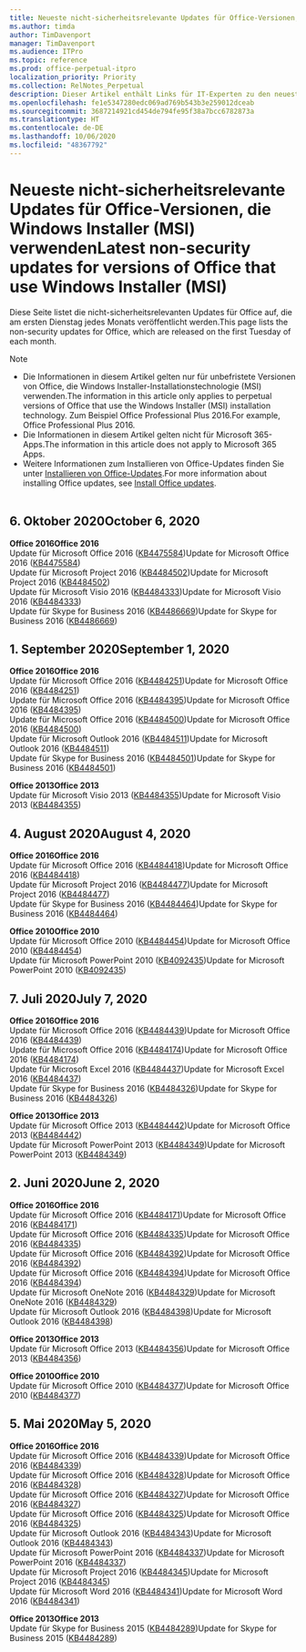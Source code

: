 ```yaml
---
title: Neueste nicht-sicherheitsrelevante Updates für Office-Versionen, die Windows Installer (MSI) verwenden
ms.author: timda
author: TimDavenport
manager: TimDavenport
ms.audience: ITPro
ms.topic: reference
ms.prod: office-perpetual-itpro
localization_priority: Priority
ms.collection: RelNotes_Perpetual
description: Dieser Artikel enthält Links für IT-Experten zu den neuesten nicht-sicherheitsrelevanten Updateinformationen für dauerhafte Versionen von Office 2016, Office 2013 und Office 2010
ms.openlocfilehash: fe1e5347280edc069ad769b543b3e259012dceab
ms.sourcegitcommit: 3687214921cd454de794fe95f38a7bcc6782873a
ms.translationtype: HT
ms.contentlocale: de-DE
ms.lasthandoff: 10/06/2020
ms.locfileid: "48367792"
---
```

# <a name="latest-non-security-updates-for-versions-of-office-that-use-windows-installer-msi"></a><span data-ttu-id="2fe16-103">Neueste nicht-sicherheitsrelevante Updates für Office-Versionen, die Windows Installer (MSI) verwenden</span><span class="sxs-lookup"><span data-stu-id="2fe16-103">Latest non-security updates for versions of Office that use Windows Installer (MSI)</span></span>

<span data-ttu-id="2fe16-104">Diese Seite listet die nicht-sicherheitsrelevanten Updates für Office auf, die am ersten Dienstag jedes Monats veröffentlicht werden.</span><span class="sxs-lookup"><span data-stu-id="2fe16-104">This page lists the non-security updates for Office, which are released on the first Tuesday of each month.</span></span>

> [!NOTE]
> - <span data-ttu-id="2fe16-105">Die Informationen in diesem Artikel gelten nur für unbefristete Versionen von Office, die Windows Installer-Installationstechnologie (MSI) verwenden.</span><span class="sxs-lookup"><span data-stu-id="2fe16-105">The information in this article only applies to perpetual versions of Office that use the Windows Installer (MSI) installation technology.</span></span> <span data-ttu-id="2fe16-106">Zum Beispiel Office Professional Plus 2016.</span><span class="sxs-lookup"><span data-stu-id="2fe16-106">For example, Office Professional Plus 2016.</span></span>
> - <span data-ttu-id="2fe16-107">Die Informationen in diesem Artikel gelten nicht für Microsoft 365-Apps.</span><span class="sxs-lookup"><span data-stu-id="2fe16-107">The information in this article does not apply to Microsoft 365 Apps.</span></span>
> - <span data-ttu-id="2fe16-108">Weitere Informationen zum Installieren von Office-Updates finden Sie unter [Installieren von Office-Updates](https://support.office.com/article/2ab296f3-7f03-43a2-8e50-46de917611c5).</span><span class="sxs-lookup"><span data-stu-id="2fe16-108">For more information about installing Office updates, see [Install Office updates](https://support.office.com/article/2ab296f3-7f03-43a2-8e50-46de917611c5).</span></span>
<br/><br/>

## <a name="october-6-2020"></a><span data-ttu-id="2fe16-109">6. Oktober 2020</span><span class="sxs-lookup"><span data-stu-id="2fe16-109">October 6, 2020</span></span>
<span data-ttu-id="2fe16-110">**Office 2016**</span><span class="sxs-lookup"><span data-stu-id="2fe16-110">**Office 2016**</span></span><br/>
<span data-ttu-id="2fe16-111">Update für Microsoft Office 2016 ([KB4475584](https://support.microsoft.com/help/4475584))</span><span class="sxs-lookup"><span data-stu-id="2fe16-111">Update for Microsoft Office 2016 ([KB4475584](https://support.microsoft.com/help/4475584))</span></span><br/>
<span data-ttu-id="2fe16-112">Update für Microsoft Project 2016 ([KB4484502](https://support.microsoft.com/help/4484502))</span><span class="sxs-lookup"><span data-stu-id="2fe16-112">Update for Microsoft Project 2016 ([KB4484502](https://support.microsoft.com/help/4484502))</span></span><br/>
<span data-ttu-id="2fe16-113">Update für Microsoft Visio 2016 ([KB4484333](https://support.microsoft.com/help/4484333))</span><span class="sxs-lookup"><span data-stu-id="2fe16-113">Update for Microsoft Visio 2016 ([KB4484333](https://support.microsoft.com/help/4484333))</span></span><br/>
<span data-ttu-id="2fe16-114">Update für Skype for Business 2016 ([KB4486669](https://support.microsoft.com/help/4486669))</span><span class="sxs-lookup"><span data-stu-id="2fe16-114">Update for Skype for Business 2016 ([KB4486669](https://support.microsoft.com/help/4486669))</span></span><br/> 

## <a name="september-1-2020"></a><span data-ttu-id="2fe16-115">1. September 2020</span><span class="sxs-lookup"><span data-stu-id="2fe16-115">September 1, 2020</span></span>
<span data-ttu-id="2fe16-116">**Office 2016**</span><span class="sxs-lookup"><span data-stu-id="2fe16-116">**Office 2016**</span></span><br/>
<span data-ttu-id="2fe16-117">Update für Microsoft Office 2016 ([KB4484251](https://support.microsoft.com/help/4484251))</span><span class="sxs-lookup"><span data-stu-id="2fe16-117">Update for Microsoft Office 2016 ([KB4484251](https://support.microsoft.com/help/4484251))</span></span><br/>
<span data-ttu-id="2fe16-118">Update für Microsoft Office 2016 ([KB4484395](https://support.microsoft.com/help/4484395))</span><span class="sxs-lookup"><span data-stu-id="2fe16-118">Update for Microsoft Office 2016 ([KB4484395](https://support.microsoft.com/help/4484395))</span></span><br/> <span data-ttu-id="2fe16-119">Update für Microsoft Office 2016 ([KB4484500](https://support.microsoft.com/help/4484500))</span><span class="sxs-lookup"><span data-stu-id="2fe16-119">Update for Microsoft Office 2016 ([KB4484500](https://support.microsoft.com/help/4484500))</span></span> <br/>
<span data-ttu-id="2fe16-120">Update für Microsoft Outlook 2016 ([KB4484511](https://support.microsoft.com/help/4484511))</span><span class="sxs-lookup"><span data-stu-id="2fe16-120">Update for Microsoft Outlook 2016 ([KB4484511](https://support.microsoft.com/help/4484511))</span></span> <br/>
<span data-ttu-id="2fe16-121">Update für Skype for Business 2016 ([KB4484501](https://support.microsoft.com/help/4484501))</span><span class="sxs-lookup"><span data-stu-id="2fe16-121">Update for Skype for Business 2016 ([KB4484501](https://support.microsoft.com/help/4484501))</span></span> <br/>

<span data-ttu-id="2fe16-122">**Office 2013**</span><span class="sxs-lookup"><span data-stu-id="2fe16-122">**Office 2013**</span></span><br/>
<span data-ttu-id="2fe16-123">Update für Microsoft Visio 2013 ([KB4484355](https://support.microsoft.com/help/4484355))</span><span class="sxs-lookup"><span data-stu-id="2fe16-123">Update for Microsoft Visio 2013 ([KB4484355](https://support.microsoft.com/help/4484355))</span></span><br/>

## <a name="august-4-2020"></a><span data-ttu-id="2fe16-124">4. August 2020</span><span class="sxs-lookup"><span data-stu-id="2fe16-124">August 4, 2020</span></span>

<span data-ttu-id="2fe16-125">**Office 2016**</span><span class="sxs-lookup"><span data-stu-id="2fe16-125">**Office 2016**</span></span><br/>
<span data-ttu-id="2fe16-126">Update für Microsoft Office 2016 ([KB4484418](https://support.microsoft.com/help/4484418))</span><span class="sxs-lookup"><span data-stu-id="2fe16-126">Update for Microsoft Office 2016 ([KB4484418](https://support.microsoft.com/help/4484418))</span></span><br/> <span data-ttu-id="2fe16-127">Update für Microsoft Project 2016 ([KB4484477](https://support.microsoft.com/help/4484477))</span><span class="sxs-lookup"><span data-stu-id="2fe16-127">Update for Microsoft Project 2016 ([KB4484477](https://support.microsoft.com/help/4484477))</span></span><br/>
<span data-ttu-id="2fe16-128">Update für Skype for Business 2016 ([KB4484464](https://support.microsoft.com/help/4484464))</span><span class="sxs-lookup"><span data-stu-id="2fe16-128">Update for Skype for Business 2016 ([KB4484464](https://support.microsoft.com/help/4484464))</span></span><br/> 

<span data-ttu-id="2fe16-129">**Office 2010**</span><span class="sxs-lookup"><span data-stu-id="2fe16-129">**Office 2010**</span></span><br/>
<span data-ttu-id="2fe16-130">Update für Microsoft Office 2010 ([KB4484454](https://support.microsoft.com/help/4484454))</span><span class="sxs-lookup"><span data-stu-id="2fe16-130">Update for Microsoft Office 2010 ([KB4484454](https://support.microsoft.com/help/4484454))</span></span><br/> <span data-ttu-id="2fe16-131">Update für Microsoft PowerPoint 2010 ([KB4092435](https://support.microsoft.com/help/4092435))</span><span class="sxs-lookup"><span data-stu-id="2fe16-131">Update for Microsoft PowerPoint 2010 ([KB4092435](https://support.microsoft.com/help/4092435))</span></span><br/> 

## <a name="july-7-2020"></a><span data-ttu-id="2fe16-132">7. Juli 2020</span><span class="sxs-lookup"><span data-stu-id="2fe16-132">July 7, 2020</span></span>

<span data-ttu-id="2fe16-133">**Office 2016**</span><span class="sxs-lookup"><span data-stu-id="2fe16-133">**Office 2016**</span></span><br/>
<span data-ttu-id="2fe16-134">Update für Microsoft Office 2016 ([KB4484439](https://support.microsoft.com/help/4484439))</span><span class="sxs-lookup"><span data-stu-id="2fe16-134">Update for Microsoft Office 2016 ([KB4484439](https://support.microsoft.com/help/4484439))</span></span><br/> <span data-ttu-id="2fe16-135">Update für Microsoft Office 2016 ([KB4484174](https://support.microsoft.com/help/4484174))</span><span class="sxs-lookup"><span data-stu-id="2fe16-135">Update for Microsoft Office 2016 ([KB4484174](https://support.microsoft.com/help/4484174))</span></span><br/> <span data-ttu-id="2fe16-136">Update für Microsoft Excel 2016 ([KB4484437](https://support.microsoft.com/help/4484437))</span><span class="sxs-lookup"><span data-stu-id="2fe16-136">Update for Microsoft Excel 2016 ([KB4484437](https://support.microsoft.com/help/4484437))</span></span><br/>
<span data-ttu-id="2fe16-137">Update für Skype for Business 2016 ([KB4484326](https://support.microsoft.com/help/4484326))</span><span class="sxs-lookup"><span data-stu-id="2fe16-137">Update for Skype for Business 2016 ([KB4484326](https://support.microsoft.com/help/4484326))</span></span><br/> 

<span data-ttu-id="2fe16-138">**Office 2013**</span><span class="sxs-lookup"><span data-stu-id="2fe16-138">**Office 2013**</span></span><br/>
<span data-ttu-id="2fe16-139">Update für Microsoft Office 2013 ([KB4484442](https://support.microsoft.com/help/4484442))</span><span class="sxs-lookup"><span data-stu-id="2fe16-139">Update for Microsoft Office 2013 ([KB4484442](https://support.microsoft.com/help/4484442))</span></span><br/> <span data-ttu-id="2fe16-140">Update für Microsoft PowerPoint 2013 ([KB4484349](https://support.microsoft.com/help/4484349))</span><span class="sxs-lookup"><span data-stu-id="2fe16-140">Update for Microsoft PowerPoint 2013 ([KB4484349](https://support.microsoft.com/help/4484349))</span></span><br/> 


## <a name="june-2-2020"></a><span data-ttu-id="2fe16-141">2. Juni 2020</span><span class="sxs-lookup"><span data-stu-id="2fe16-141">June 2, 2020</span></span>

<span data-ttu-id="2fe16-142">**Office 2016**</span><span class="sxs-lookup"><span data-stu-id="2fe16-142">**Office 2016**</span></span><br/>
<span data-ttu-id="2fe16-143">Update für Microsoft Office 2016 ([KB4484171](https://support.microsoft.com/help/4484171))</span><span class="sxs-lookup"><span data-stu-id="2fe16-143">Update for Microsoft Office 2016 ([KB4484171](https://support.microsoft.com/help/4484171))</span></span><br/> <span data-ttu-id="2fe16-144">Update für Microsoft Office 2016 ([KB4484335](https://support.microsoft.com/help/4484335))</span><span class="sxs-lookup"><span data-stu-id="2fe16-144">Update for Microsoft Office 2016 ([KB4484335](https://support.microsoft.com/help/4484335))</span></span><br/> <span data-ttu-id="2fe16-145">Update für Microsoft Office 2016 ([KB4484392](https://support.microsoft.com/help/4484392))</span><span class="sxs-lookup"><span data-stu-id="2fe16-145">Update for Microsoft Office 2016 ([KB4484392](https://support.microsoft.com/help/4484392))</span></span><br/> <span data-ttu-id="2fe16-146">Update für Microsoft Office 2016 ([KB4484394](https://support.microsoft.com/help/4484394))</span><span class="sxs-lookup"><span data-stu-id="2fe16-146">Update for Microsoft Office 2016 ([KB4484394](https://support.microsoft.com/help/4484394))</span></span><br/> <span data-ttu-id="2fe16-147">Update für Microsoft OneNote 2016 ([KB4484329](https://support.microsoft.com/help/4484329))</span><span class="sxs-lookup"><span data-stu-id="2fe16-147">Update for Microsoft OneNote 2016 ([KB4484329](https://support.microsoft.com/help/4484329))</span></span><br/>
<span data-ttu-id="2fe16-148">Update für Microsoft Outlook 2016 ([KB4484398](https://support.microsoft.com/help/4484398))</span><span class="sxs-lookup"><span data-stu-id="2fe16-148">Update for Microsoft Outlook 2016 ([KB4484398](https://support.microsoft.com/help/4484398))</span></span><br/> 

<span data-ttu-id="2fe16-149">**Office 2013**</span><span class="sxs-lookup"><span data-stu-id="2fe16-149">**Office 2013**</span></span><br/>
<span data-ttu-id="2fe16-150">Update für Microsoft Office 2013 ([KB4484356](https://support.microsoft.com/help/4484356))</span><span class="sxs-lookup"><span data-stu-id="2fe16-150">Update for Microsoft Office 2013 ([KB4484356](https://support.microsoft.com/help/4484356))</span></span><br/> 

<span data-ttu-id="2fe16-151">**Office 2010**</span><span class="sxs-lookup"><span data-stu-id="2fe16-151">**Office 2010**</span></span><br/>
<span data-ttu-id="2fe16-152">Update für Microsoft Office 2010 ([KB4484377](https://support.microsoft.com/help/4484377))</span><span class="sxs-lookup"><span data-stu-id="2fe16-152">Update for Microsoft Office 2010 ([KB4484377](https://support.microsoft.com/help/4484377))</span></span><br/> 


## <a name="may-5-2020"></a><span data-ttu-id="2fe16-153">5. Mai 2020</span><span class="sxs-lookup"><span data-stu-id="2fe16-153">May 5, 2020</span></span>

<span data-ttu-id="2fe16-154">**Office 2016**</span><span class="sxs-lookup"><span data-stu-id="2fe16-154">**Office 2016**</span></span><br/>
<span data-ttu-id="2fe16-155">Update für Microsoft Office 2016 ([KB4484339](https://support.microsoft.com/help/4484339))</span><span class="sxs-lookup"><span data-stu-id="2fe16-155">Update for Microsoft Office 2016 ([KB4484339](https://support.microsoft.com/help/4484339))</span></span><br/> <span data-ttu-id="2fe16-156">Update für Microsoft Office 2016 ([KB4484328](https://support.microsoft.com/help/4484328))</span><span class="sxs-lookup"><span data-stu-id="2fe16-156">Update for Microsoft Office 2016 ([KB4484328](https://support.microsoft.com/help/4484328))</span></span><br/> <span data-ttu-id="2fe16-157">Update für Microsoft Office 2016 ([KB4484327](https://support.microsoft.com/help/4484327))</span><span class="sxs-lookup"><span data-stu-id="2fe16-157">Update for Microsoft Office 2016 ([KB4484327](https://support.microsoft.com/help/4484327))</span></span><br/> <span data-ttu-id="2fe16-158">Update für Microsoft Office 2016 ([KB4484325](https://support.microsoft.com/help/4484325))</span><span class="sxs-lookup"><span data-stu-id="2fe16-158">Update for Microsoft Office 2016 ([KB4484325](https://support.microsoft.com/help/4484325))</span></span><br/> <span data-ttu-id="2fe16-159">Update für Microsoft Outlook 2016 ([KB4484343](https://support.microsoft.com/help/4484343))</span><span class="sxs-lookup"><span data-stu-id="2fe16-159">Update for Microsoft Outlook 2016 ([KB4484343](https://support.microsoft.com/help/4484343))</span></span><br/> <span data-ttu-id="2fe16-160">Update für Microsoft PowerPoint 2016 ([KB4484337](https://support.microsoft.com/help/4484337))</span><span class="sxs-lookup"><span data-stu-id="2fe16-160">Update for Microsoft PowerPoint 2016 ([KB4484337](https://support.microsoft.com/help/4484337))</span></span><br/> <span data-ttu-id="2fe16-161">Update für Microsoft Project 2016 ([KB4484345](https://support.microsoft.com/help/4484345))</span><span class="sxs-lookup"><span data-stu-id="2fe16-161">Update for Microsoft Project 2016 ([KB4484345](https://support.microsoft.com/help/4484345))</span></span><br/> <span data-ttu-id="2fe16-162">Update für Microsoft Word 2016 ([KB4484341](https://support.microsoft.com/help/4484341))</span><span class="sxs-lookup"><span data-stu-id="2fe16-162">Update for Microsoft Word 2016 ([KB4484341](https://support.microsoft.com/help/4484341))</span></span><br/> 


<span data-ttu-id="2fe16-163">**Office 2013**</span><span class="sxs-lookup"><span data-stu-id="2fe16-163">**Office 2013**</span></span><br/>
<span data-ttu-id="2fe16-164">Update für Skype for Business 2015 ([KB4484289](https://support.microsoft.com/help/4484289))</span><span class="sxs-lookup"><span data-stu-id="2fe16-164">Update for Skype for Business 2015 ([KB4484289](https://support.microsoft.com/help/4484289))</span></span><br/>

<br/>

 
